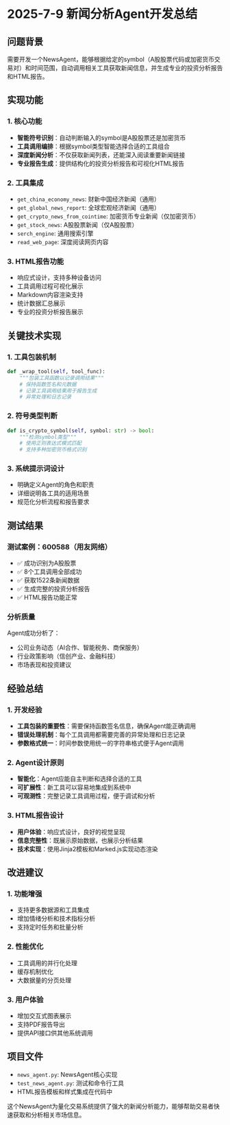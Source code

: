 # 2025-7-9 新闻分析Agent开发总结

## 问题背景
需要开发一个NewsAgent，能够根据给定的symbol（A股股票代码或加密货币交易对）和时间范围，自动调用相关工具获取新闻信息，并生成专业的投资分析报告和HTML报告。

## 实现功能

### 1. 核心功能
- **智能符号识别**：自动判断输入的symbol是A股股票还是加密货币
- **工具调用编排**：根据symbol类型智能选择合适的工具组合
- **深度新闻分析**：不仅获取新闻列表，还能深入阅读重要新闻链接
- **专业报告生成**：提供结构化的投资分析报告和可视化HTML报告

### 2. 工具集成
- `get_china_economy_news`: 财新中国经济新闻（通用）
- `get_global_news_report`: 全球宏观经济新闻（通用）
- `get_crypto_news_from_cointime`: 加密货币专业新闻（仅加密货币）
- `get_stock_news`: A股股票新闻（仅A股股票）
- `serch_engine`: 通用搜索引擎
- `read_web_page`: 深度阅读网页内容

### 3. HTML报告功能
- 响应式设计，支持多种设备访问
- 工具调用过程可视化展示
- Markdown内容渲染支持
- 统计数据汇总展示
- 专业的投资分析报告展示

## 关键技术实现

### 1. 工具包装机制
```python
def _wrap_tool(self, tool_func):
    """包装工具函数以记录调用结果"""
    # 保持函数签名和元数据
    # 记录工具调用结果用于报告生成
    # 异常处理和日志记录
```

### 2. 符号类型判断
```python
def is_crypto_symbol(self, symbol: str) -> bool:
    """检测symbol类型"""
    # 使用正则表达式模式匹配
    # 支持多种加密货币格式识别
```

### 3. 系统提示词设计
- 明确定义Agent的角色和职责
- 详细说明各工具的适用场景
- 规范化分析流程和报告要求

## 测试结果

### 测试案例：600588（用友网络）
- ✅ 成功识别为A股股票
- ✅ 8个工具调用全部成功
- ✅ 获取1522条新闻数据
- ✅ 生成完整的投资分析报告
- ✅ HTML报告功能正常

### 分析质量
Agent成功分析了：
- 公司业务动态（AI合作、智能税务、商保服务）
- 行业政策影响（信创产业、金融科技）
- 市场表现和投资建议

## 经验总结

### 1. 开发经验
- **工具包装的重要性**：需要保持函数签名信息，确保Agent能正确调用
- **错误处理机制**：每个工具调用都需要完善的异常处理和日志记录
- **参数格式统一**：时间参数使用统一的字符串格式便于Agent调用

### 2. Agent设计原则
- **智能化**：Agent应能自主判断和选择合适的工具
- **可扩展性**：新工具可以容易地集成到系统中
- **可观测性**：完整记录工具调用过程，便于调试和分析

### 3. HTML报告设计
- **用户体验**：响应式设计，良好的视觉呈现
- **信息完整性**：既展示原始数据，也展示分析结果
- **技术实现**：使用Jinja2模板和Marked.js实现动态渲染

## 改进建议

### 1. 功能增强
- 支持更多数据源和工具集成
- 增加情绪分析和技术指标分析
- 支持定时任务和批量分析

### 2. 性能优化
- 工具调用的并行化处理
- 缓存机制优化
- 大数据量的分页处理

### 3. 用户体验
- 增加交互式图表展示
- 支持PDF报告导出
- 提供API接口供其他系统调用

## 项目文件
- `news_agent.py`: NewsAgent核心实现
- `test_news_agent.py`: 测试和命令行工具
- HTML报告模板和样式集成在代码中

这个NewsAgent为量化交易系统提供了强大的新闻分析能力，能够帮助交易者快速获取和分析相关市场信息。